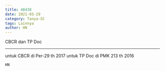 ```yaml
---
title: 48438
date: 2021-03-29
category: Tanya-SC
tags: Lainnya
author: HN
---
```


CBCR dan TP Doc

---

untuk CBCR di Per-29 th 2017 untuk TP Doc di PMK 213 th 2016

`HN`
